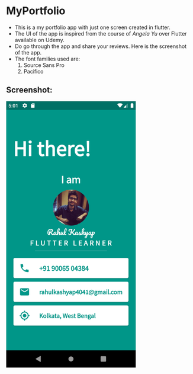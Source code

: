 # MyPortfolio

* This is a my portfolio app with just one screen created in flutter.
* The UI of the app is inspired from the course of *Angela Yu* over Flutter available on Udemy.
* Do go through the app and share your reviews. Here is the screenshot of the app.
* The font families used are:
	1. Source Sans Pro
	2. Pacifico

## Screenshot:

<img src="screenshots/Screenshot_1.png" width=350 alt="Screenshot of the app.">